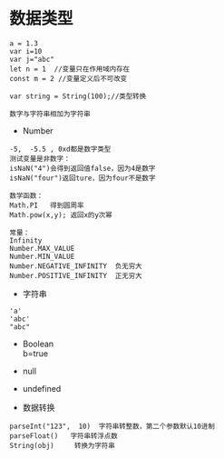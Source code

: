 # 数据类型

```
a = 1.3
var i=10
var j="abc"
let n = 1  //变量只在作用域内存在
const m = 2 //变量定义后不可改变

var string = String(100);//类型转换

数字与字符串相加为字符串
```

+ Number

```
-5,  -5.5 , 0xd都是数字类型
测试变量是非数字：
isNaN("4")会得到返回值false，因为4是数字
isNaN("four")返回ture，因为four不是数字

数学函数：
Math.PI   得到圆周率
Math.pow(x,y); 返回x的y次幂

常量：
Infinity
Number.MAX_VALUE
Number.MIN_VALUE
Number.NEGATIVE_INFINITY  负无穷大
Number.POSITIVE_INFINITY  正无穷大
```

+ 字符串

```
'a'  
'abc'
"abc"
```

+ Boolean  
  b=true

+ null

+ undefined

+ 数据转换

```
parseInt("123",  10)  字符串转整数，第二个参数默认10进制
parseFloat()   字符串转浮点数
String(obj)     转换为字符串
```
